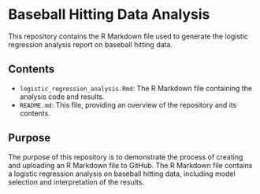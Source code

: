 # Baseball Hitting Data Analysis

This repository contains the R Markdown file used to generate the logistic regression analysis report on baseball hitting data.

## Contents

- `logistic_regression_analysis.Rmd`: The R Markdown file containing the analysis code and results.
- `README.md`: This file, providing an overview of the repository and its contents.

## Purpose

The purpose of this repository is to demonstrate the process of creating and uploading an R Markdown file to GitHub. The R Markdown file contains a logistic regression analysis on baseball hitting data, including model selection and interpretation of the results.
